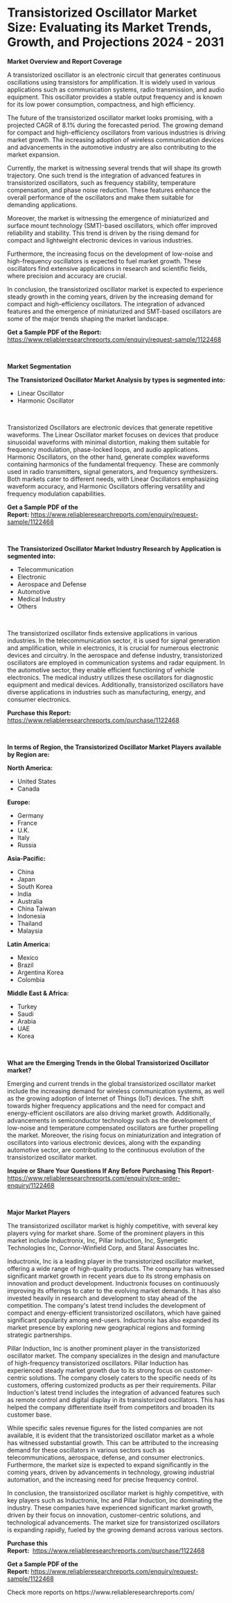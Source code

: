 <p><h1>Transistorized Oscillator Market Size: Evaluating its Market Trends, Growth, and Projections 2024 - 2031</h1></p><p><strong>Market Overview and Report Coverage</strong></p>
<p><p>A transistorized oscillator is an electronic circuit that generates continuous oscillations using transistors for amplification. It is widely used in various applications such as communication systems, radio transmission, and audio equipment. This oscillator provides a stable output frequency and is known for its low power consumption, compactness, and high efficiency.</p><p>The future of the transistorized oscillator market looks promising, with a projected CAGR of 8.1% during the forecasted period. The growing demand for compact and high-efficiency oscillators from various industries is driving market growth. The increasing adoption of wireless communication devices and advancements in the automotive industry are also contributing to the market expansion.</p><p>Currently, the market is witnessing several trends that will shape its growth trajectory. One such trend is the integration of advanced features in transistorized oscillators, such as frequency stability, temperature compensation, and phase noise reduction. These features enhance the overall performance of the oscillators and make them suitable for demanding applications.</p><p>Moreover, the market is witnessing the emergence of miniaturized and surface mount technology (SMT)-based oscillators, which offer improved reliability and stability. This trend is driven by the rising demand for compact and lightweight electronic devices in various industries.</p><p>Furthermore, the increasing focus on the development of low-noise and high-frequency oscillators is expected to fuel market growth. These oscillators find extensive applications in research and scientific fields, where precision and accuracy are crucial.</p><p>In conclusion, the transistorized oscillator market is expected to experience steady growth in the coming years, driven by the increasing demand for compact and high-efficiency oscillators. The integration of advanced features and the emergence of miniaturized and SMT-based oscillators are some of the major trends shaping the market landscape.</p></p>
<p><strong>Get a Sample PDF of the Report:</strong> <a href="https://www.reliableresearchreports.com/enquiry/request-sample/1122468">https://www.reliableresearchreports.com/enquiry/request-sample/1122468</a></p>
<p>&nbsp;</p>
<p><strong>Market Segmentation</strong></p>
<p><strong>The Transistorized Oscillator Market Analysis by types is segmented into:</strong></p>
<p><ul><li>Linear Oscillator</li><li>Harmonic Oscillator</li></ul></p>
<p>&nbsp;</p>
<p><p>Transistorized Oscillators are electronic devices that generate repetitive waveforms. The Linear Oscillator market focuses on devices that produce sinusoidal waveforms with minimal distortion, making them suitable for frequency modulation, phase-locked loops, and audio applications. Harmonic Oscillators, on the other hand, generate complex waveforms containing harmonics of the fundamental frequency. These are commonly used in radio transmitters, signal generators, and frequency synthesizers. Both markets cater to different needs, with Linear Oscillators emphasizing waveform accuracy, and Harmonic Oscillators offering versatility and frequency modulation capabilities.</p></p>
<p><strong>Get a Sample PDF of the Report:</strong>&nbsp;<a href="https://www.reliableresearchreports.com/enquiry/request-sample/1122468">https://www.reliableresearchreports.com/enquiry/request-sample/1122468</a></p>
<p>&nbsp;</p>
<p><strong>The Transistorized Oscillator Market Industry Research by Application is segmented into:</strong></p>
<p><ul><li>Telecommunication</li><li>Electronic</li><li>Aerospace and Defense</li><li>Automotive</li><li>Medical Industry</li><li>Others</li></ul></p>
<p>&nbsp;</p>
<p><p>The transistorized oscillator finds extensive applications in various industries. In the telecommunication sector, it is used for signal generation and amplification, while in electronics, it is crucial for numerous electronic devices and circuitry. In the aerospace and defense industry, transistorized oscillators are employed in communication systems and radar equipment. In the automotive sector, they enable efficient functioning of vehicle electronics. The medical industry utilizes these oscillators for diagnostic equipment and medical devices. Additionally, transistorized oscillators have diverse applications in industries such as manufacturing, energy, and consumer electronics.</p></p>
<p><strong>Purchase this Report:</strong>&nbsp; <a href="https://www.reliableresearchreports.com/purchase/1122468">https://www.reliableresearchreports.com/purchase/1122468</a></p>
<p>&nbsp;</p>
<p><strong>In terms of Region, the Transistorized Oscillator Market Players available by Region are:</strong></p>
<p>
    <p> <strong> North America: </strong>
        <ul>
            <li>United States</li>
            <li>Canada</li>
        </ul>
        </p> 
    <p> <strong> Europe: </strong>
        <ul>
            <li>Germany</li>
            <li>France</li>
            <li>U.K.</li>
            <li>Italy</li>
            <li>Russia</li>
        </ul>
        </p> 
    <p> <strong> Asia-Pacific: </strong>
        <ul>
            <li>China</li>
            <li>Japan</li>
            <li>South Korea</li>
            <li>India</li>
            <li>Australia</li>
            <li>China Taiwan</li>
            <li>Indonesia</li>
            <li>Thailand</li>
            <li>Malaysia</li>
        </ul>
        </p> 
    <p> <strong> Latin America: </strong>
        <ul>
            <li>Mexico</li>
            <li>Brazil</li>
            <li>Argentina Korea</li>
            <li>Colombia</li>
        </ul>
        </p> 
    <p> <strong> Middle East & Africa: </strong>
        <ul>
            <li>Turkey</li>
            <li>Saudi</li>
            <li>Arabia</li>
            <li>UAE</li>
            <li>Korea</li>
        </ul>
    </p>
    </p>
<p>&nbsp;</p>
<p><strong>What are the Emerging Trends in the Global Transistorized Oscillator market?</strong></p>
<p><p>Emerging and current trends in the global transistorized oscillator market include the increasing demand for wireless communication systems, as well as the growing adoption of Internet of Things (IoT) devices. The shift towards higher frequency applications and the need for compact and energy-efficient oscillators are also driving market growth. Additionally, advancements in semiconductor technology such as the development of low-noise and temperature compensated oscillators are further propelling the market. Moreover, the rising focus on miniaturization and integration of oscillators into various electronic devices, along with the expanding automotive sector, are contributing to the continuous evolution of the transistorized oscillator market.</p></p>
<p><strong>Inquire or Share Your Questions If Any Before Purchasing This Report</strong>- <a href="https://www.reliableresearchreports.com/enquiry/pre-order-enquiry/1122468">https://www.reliableresearchreports.com/enquiry/pre-order-enquiry/1122468</a></p>
<p>&nbsp;</p>
<p><strong>Major Market Players</strong></p>
<p><p>The transistorized oscillator market is highly competitive, with several key players vying for market share. Some of the prominent players in this market include Inductronix, Inc, Pillar Induction, Inc, Synergetic Technologies Inc, Connor-Winfield Corp, and Staral Associates Inc.</p><p>Inductronix, Inc is a leading player in the transistorized oscillator market, offering a wide range of high-quality products. The company has witnessed significant market growth in recent years due to its strong emphasis on innovation and product development. Inductronix focuses on continuously improving its offerings to cater to the evolving market demands. It has also invested heavily in research and development to stay ahead of the competition. The company's latest trend includes the development of compact and energy-efficient transistorized oscillators, which have gained significant popularity among end-users. Inductronix has also expanded its market presence by exploring new geographical regions and forming strategic partnerships.</p><p>Pillar Induction, Inc is another prominent player in the transistorized oscillator market. The company specializes in the design and manufacture of high-frequency transistorized oscillators. Pillar Induction has experienced steady market growth due to its strong focus on customer-centric solutions. The company closely caters to the specific needs of its customers, offering customized products as per their requirements. Pillar Induction's latest trend includes the integration of advanced features such as remote control and digital display in its transistorized oscillators. This has helped the company differentiate itself from competitors and broaden its customer base.</p><p>While specific sales revenue figures for the listed companies are not available, it is evident that the transistorized oscillator market as a whole has witnessed substantial growth. This can be attributed to the increasing demand for these oscillators in various sectors such as telecommunications, aerospace, defense, and consumer electronics. Furthermore, the market size is expected to expand significantly in the coming years, driven by advancements in technology, growing industrial automation, and the increasing need for precise frequency control.</p><p>In conclusion, the transistorized oscillator market is highly competitive, with key players such as Inductronix, Inc and Pillar Induction, Inc dominating the industry. These companies have experienced significant market growth, driven by their focus on innovation, customer-centric solutions, and technological advancements. The market size for transistorized oscillators is expanding rapidly, fueled by the growing demand across various sectors.</p></p>
<p><strong>Purchase this Report:</strong>&nbsp;&nbsp;<a href="https://www.reliableresearchreports.com/purchase/1122468">https://www.reliableresearchreports.com/purchase/1122468</a></p>
<p></p>
<p><strong>Get a Sample PDF of the Report:</strong>&nbsp;<a href="https://www.reliableresearchreports.com/enquiry/request-sample/1122468">https://www.reliableresearchreports.com/enquiry/request-sample/1122468</a></p>
<p>Check more reports on https://www.reliableresearchreports.com/</p>